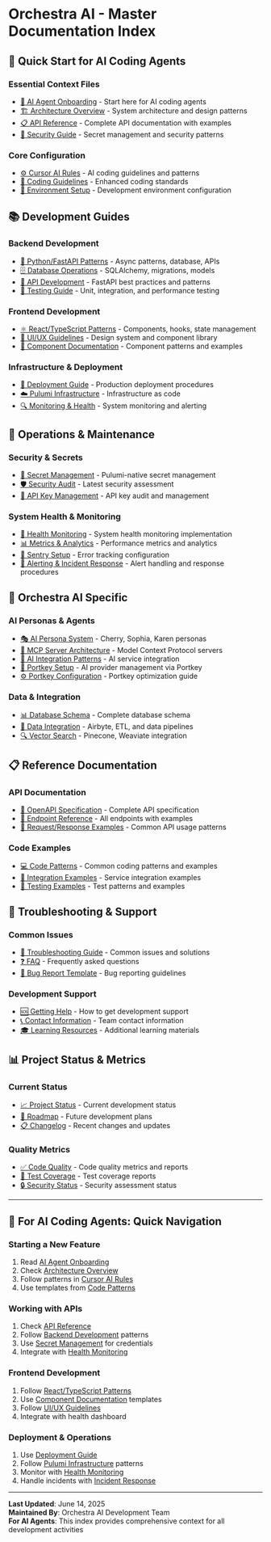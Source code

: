 # Orchestra AI - Master Documentation Index

## 🎯 **Quick Start for AI Coding Agents**

### **Essential Context Files**
- [🤖 AI Agent Onboarding](./AI_AGENT_ONBOARDING.md) - Start here for AI coding agents
- [🏗️ Architecture Overview](./ARCHITECTURE_OVERVIEW.md) - System architecture and design patterns
- [📋 API Reference](./API_REFERENCE.md) - Complete API documentation with examples
- [🔐 Security Guide](./SECURITY_GUIDE.md) - Secret management and security patterns

### **Core Configuration**
- [⚙️ Cursor AI Rules](/.cursor/enhanced_rules.md) - AI coding guidelines and patterns
- [🎯 Coding Guidelines](./CURSOR_AI_CODING_GUIDELINES.md) - Enhanced coding standards
- [🔧 Environment Setup](./DEVELOPMENT_SETUP.md) - Development environment configuration

## 📚 **Development Guides**

### **Backend Development**
- [🐍 Python/FastAPI Patterns](./guides/BACKEND_DEVELOPMENT.md) - Async patterns, database, APIs
- [🗄️ Database Operations](./guides/DATABASE_OPERATIONS.md) - SQLAlchemy, migrations, models
- [🔌 API Development](./guides/API_DEVELOPMENT.md) - FastAPI best practices and patterns
- [🧪 Testing Guide](./tests/README.md) - Unit, integration, and performance testing

### **Frontend Development**
- [⚛️ React/TypeScript Patterns](./guides/FRONTEND_DEVELOPMENT.md) - Components, hooks, state management
- [🎨 UI/UX Guidelines](./guides/UI_UX_GUIDELINES.md) - Design system and component library
- [📱 Component Documentation](./guides/COMPONENT_DOCUMENTATION.md) - Component patterns and examples

### **Infrastructure & Deployment**
- [🚀 Deployment Guide](./DEPLOYMENT_GUIDE_MASTER.md) - Production deployment procedures
- [☁️ Pulumi Infrastructure](./PULUMI_INFRASTRUCTURE_IMPLEMENTATION.md) - Infrastructure as code
- [🔍 Monitoring & Health](./guides/MONITORING_GUIDE.md) - System monitoring and alerting

## 🔧 **Operations & Maintenance**

### **Security & Secrets**
- [🔐 Secret Management](./PULUMI_NATIVE_SECRETS_SETUP.md) - Pulumi-native secret management
- [🛡️ Security Audit](./COMPREHENSIVE_SECURITY_AUDIT_REPORT.md) - Latest security assessment
- [🔑 API Key Management](./API_SECRET_AUDIT_SCAN.md) - API key audit and management

### **System Health & Monitoring**
- [💊 Health Monitoring](./api/health_monitor.py) - System health monitoring implementation
- [📊 Metrics & Analytics](./guides/METRICS_ANALYTICS.md) - Performance metrics and analytics
- [🐞 Sentry Setup](./monitoring/SENTRY_SETUP.md) - Error tracking configuration
- [🚨 Alerting & Incident Response](./guides/INCIDENT_RESPONSE.md) - Alert handling and response procedures

## 🎼 **Orchestra AI Specific**

### **AI Personas & Agents**
- [🎭 AI Persona System](./guides/AI_PERSONA_SYSTEM.md) - Cherry, Sophia, Karen personas
- [🤖 MCP Server Architecture](./guides/MCP_SERVER_ARCHITECTURE.md) - Model Context Protocol servers
- [🧠 AI Integration Patterns](./guides/AI_INTEGRATION_PATTERNS.md) - AI service integration
- [🔌 Portkey Setup](./PORTKEY_SETUP_SUMMARY.md) - AI provider management via Portkey
- [⚙️ Portkey Configuration](./PORTKEY_OPTIMIZATION_GUIDE.md) - Portkey optimization guide

### **Data & Integration**
- [📊 Database Schema](./database/SCHEMA_DOCUMENTATION.md) - Complete database schema
- [🔄 Data Integration](./guides/DATA_INTEGRATION.md) - Airbyte, ETL, and data pipelines
- [🔍 Vector Search](./guides/VECTOR_SEARCH.md) - Pinecone, Weaviate integration

## 📋 **Reference Documentation**

### **API Documentation**
- [📖 OpenAPI Specification](./api/openapi.json) - Complete API specification
- [🔗 Endpoint Reference](./API_ENDPOINT_REFERENCE.md) - All endpoints with examples
- [📝 Request/Response Examples](./guides/API_EXAMPLES.md) - Common API usage patterns

### **Code Examples**
- [💻 Code Patterns](./examples/CODE_PATTERNS.md) - Common coding patterns and examples
- [🔧 Integration Examples](./examples/INTEGRATION_EXAMPLES.md) - Service integration examples
- [🧪 Testing Examples](./examples/TESTING_EXAMPLES.md) - Test patterns and examples

## 🚨 **Troubleshooting & Support**

### **Common Issues**
- [🔧 Troubleshooting Guide](./TROUBLESHOOTING_GUIDE.md) - Common issues and solutions
- [❓ FAQ](./FAQ.md) - Frequently asked questions
- [🐛 Bug Report Template](./BUG_REPORT_TEMPLATE.md) - Bug reporting guidelines

### **Development Support**
- [🆘 Getting Help](./GETTING_HELP.md) - How to get development support
- [📞 Contact Information](./CONTACT.md) - Team contact information
- [🎓 Learning Resources](./LEARNING_RESOURCES.md) - Additional learning materials

## 📊 **Project Status & Metrics**

### **Current Status**
- [📈 Project Status](./PROJECT_STATUS.md) - Current development status
- [🎯 Roadmap](./ROADMAP.md) - Future development plans
- [📋 Changelog](./CHANGELOG.md) - Recent changes and updates

### **Quality Metrics**
- [✅ Code Quality](./CODE_QUALITY_REPORT.md) - Code quality metrics and reports
- [🧪 Test Coverage](./TEST_COVERAGE_REPORT.md) - Test coverage reports
- [🔒 Security Status](./SECURITY_STATUS.md) - Security assessment status

---

## 🎯 **For AI Coding Agents: Quick Navigation**

### **Starting a New Feature**
1. Read [AI Agent Onboarding](./AI_AGENT_ONBOARDING.md)
2. Check [Architecture Overview](./ARCHITECTURE_OVERVIEW.md)
3. Follow patterns in [Cursor AI Rules](/.cursor/enhanced_rules.md)
4. Use templates from [Code Patterns](./examples/CODE_PATTERNS.md)

### **Working with APIs**
1. Check [API Reference](./API_REFERENCE.md)
2. Follow [Backend Development](./guides/BACKEND_DEVELOPMENT.md) patterns
3. Use [Secret Management](./PULUMI_NATIVE_SECRETS_SETUP.md) for credentials
4. Integrate with [Health Monitoring](./api/health_monitor.py)

### **Frontend Development**
1. Follow [React/TypeScript Patterns](./guides/FRONTEND_DEVELOPMENT.md)
2. Use [Component Documentation](./guides/COMPONENT_DOCUMENTATION.md) templates
3. Follow [UI/UX Guidelines](./guides/UI_UX_GUIDELINES.md)
4. Integrate with health dashboard

### **Deployment & Operations**
1. Use [Deployment Guide](./DEPLOYMENT_GUIDE_MASTER.md)
2. Follow [Pulumi Infrastructure](./PULUMI_INFRASTRUCTURE_IMPLEMENTATION.md) patterns
3. Monitor with [Health Monitoring](./guides/MONITORING_GUIDE.md)
4. Handle incidents with [Incident Response](./guides/INCIDENT_RESPONSE.md)

---

**Last Updated**: June 14, 2025  
**Maintained By**: Orchestra AI Development Team  
**For AI Agents**: This index provides comprehensive context for all development activities


